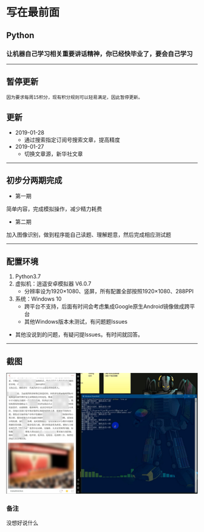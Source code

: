 # 写在最前面

## Python

### 让机器自己学习相关重要讲话精神，你已经快毕业了，要会自己学习

---  

## 暂停更新

    因为要求每周15积分，现有积分规则可以轻易满足，因此暂停更新。

## 更新

+ 2019-01-28
    + 通过搜索指定订阅号搜索文章，提高精度
+ 2019-01-27
    + 切换文章源，新华社文章

---

## 初步分两期完成

+ 第一期  

简单内容，完成模拟操作，减少精力耗费

+ 第二期  

加入图像识别，做到程序能自己读题、理解题意，然后完成相应测试题

---

## 配置环境  

1. Python3.7  
2. 虚拟机：逍遥安卓模拟器 V6.0.7  
    + 分辨率设为1920×1080、竖屏，所有配置全部按照1920×1080、288PPI
3. 系统：Windows 10  
    + 跨平台不支持，后面有时间会考虑集成Google原生Android镜像做成跨平台  
    + 其他Windows版本未测试，有问题题Issues

+ 其他没说到的问题，有疑问提Issues。有时间就回答。  

---  

## 截图

![screenshot](./screenshot/screenshot.jpg)  

### 备注

没想好说什么